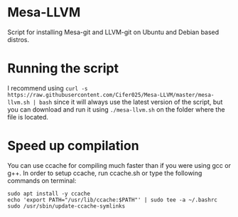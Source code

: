 # Mesa-LLVM
Script for installing Mesa-git and LLVM-git on Ubuntu and Debian based distros.

# Running the script
I recommend using `curl -s https://raw.githubusercontent.com/Cifer025/Mesa-LLVM/master/mesa-llvm.sh | bash` since it will always use the latest version of the
script, but you can download and run it using `./mesa-llvm.sh` on the folder where the file is located.



# Speed up compilation
You can use ccache for compiling much faster than if you were using gcc or g++. In order to setup ccache, run ccache.sh or type the following commands on terminal:
```
sudo apt install -y ccache
echo 'export PATH="/usr/lib/ccache:$PATH"' | sudo tee -a ~/.bashrc
sudo /usr/sbin/update-ccache-symlinks
```
